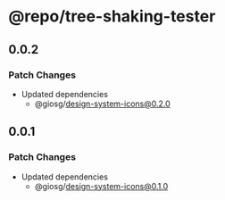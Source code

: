 # @repo/tree-shaking-tester

## 0.0.2

### Patch Changes

- Updated dependencies
  - @giosg/design-system-icons@0.2.0

## 0.0.1

### Patch Changes

- Updated dependencies
  - @giosg/design-system-icons@0.1.0
